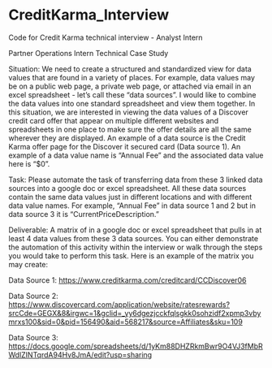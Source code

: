 # CreditKarma_Interview
Code for Credit Karma technical interview - Analyst Intern

Partner Operations Intern Technical Case Study


Situation: We need to create a structured and standardized view for data values that are found in a variety of places. For example, data values may be on a public web page, a private web page, or attached via email in an excel spreadsheet - let’s call these “data sources”. I would like to combine the data values into one standard spreadsheet and view them together. In this situation, we are interested in viewing the data values of a Discover credit card offer that appear on multiple different websites and spreadsheets in one place to make sure the offer details are all the same wherever they are displayed. An example of a data source is the Credit Karma offer page for the Discover it secured card (Data source 1). An example of a data value name is “Annual Fee” and the associated data value here is “$0”.


Task: Please automate the task of transferring data from these 3 linked data sources into a google doc or excel spreadsheet. All these data sources contain the same data values just in different locations and with different data value names. For example, “Annual Fee” in data source 1 and 2 but in data source 3 it is “CurrentPriceDescription.”  


Deliverable: A matrix of in a google doc or excel spreadsheet that pulls in at least 4 data values from these 3 data sources. You can either demonstrate the automation of this activity within the interview or walk through the steps you would take to perform this task. Here is an example of the matrix you may create:



Data Source 1: https://www.creditkarma.com/creditcard/CCDiscover06


Data Source 2: https://www.discovercard.com/application/website/ratesrewards?srcCde=GEGX&8&irgwc=1&gclid=_yy6dgezjcckfqlsgkk0sohzidf2xpmp3vbymrxs100&sid=0&pid=156490&aid=568217&source=Affiliates&sku=109


Data Source 3: https://docs.google.com/spreadsheets/d/1yKm88DHZRkmBwr9O4VJ3fMbRWdlZINTqrdA94Hv8JmA/edit?usp=sharing

